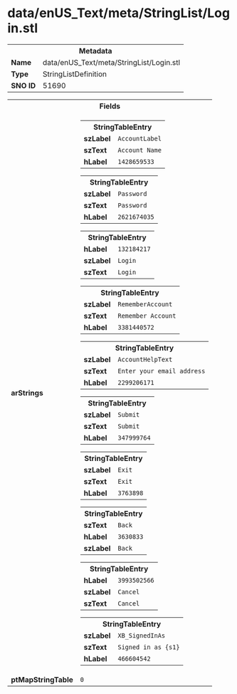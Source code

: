 <h1>data/enUS_Text/meta/StringList/Login.stl</h1><table><tr><th colspan="100%">Metadata</th></tr><tr><td><b>Name</b></td><td>data/enUS_Text/meta/StringList/Login.stl</td></tr><tr><td><b>Type</b></td><td>StringListDefinition</td></tr><tr><td><b>SNO ID</b></td><td>51690</td></tr></table>

<table><tr><th colspan="100%">Fields</th></tr><tr><td><b>arStrings</b></td><td><table><tr><th colspan="100%">StringTableEntry</th></tr><tr><td><b>szLabel</b></td><td><code>AccountLabel</code></td></tr><tr><td><b>szText</b></td><td><code>Account Name</code></td></tr><tr><td><b>hLabel</b></td><td><code>1428659533</code></td></tr></table>


<table><tr><th colspan="100%">StringTableEntry</th></tr><tr><td><b>szLabel</b></td><td><code>Password</code></td></tr><tr><td><b>szText</b></td><td><code>Password</code></td></tr><tr><td><b>hLabel</b></td><td><code>2621674035</code></td></tr></table>


<table><tr><th colspan="100%">StringTableEntry</th></tr><tr><td><b>hLabel</b></td><td><code>132184217</code></td></tr><tr><td><b>szLabel</b></td><td><code>Login</code></td></tr><tr><td><b>szText</b></td><td><code>Login</code></td></tr></table>


<table><tr><th colspan="100%">StringTableEntry</th></tr><tr><td><b>szLabel</b></td><td><code>RememberAccount</code></td></tr><tr><td><b>szText</b></td><td><code>Remember Account</code></td></tr><tr><td><b>hLabel</b></td><td><code>3381440572</code></td></tr></table>


<table><tr><th colspan="100%">StringTableEntry</th></tr><tr><td><b>szLabel</b></td><td><code>AccountHelpText</code></td></tr><tr><td><b>szText</b></td><td><code>Enter your email address</code></td></tr><tr><td><b>hLabel</b></td><td><code>2299206171</code></td></tr></table>


<table><tr><th colspan="100%">StringTableEntry</th></tr><tr><td><b>szLabel</b></td><td><code>Submit</code></td></tr><tr><td><b>szText</b></td><td><code>Submit</code></td></tr><tr><td><b>hLabel</b></td><td><code>347999764</code></td></tr></table>


<table><tr><th colspan="100%">StringTableEntry</th></tr><tr><td><b>szLabel</b></td><td><code>Exit</code></td></tr><tr><td><b>szText</b></td><td><code>Exit</code></td></tr><tr><td><b>hLabel</b></td><td><code>3763898</code></td></tr></table>


<table><tr><th colspan="100%">StringTableEntry</th></tr><tr><td><b>szText</b></td><td><code>Back</code></td></tr><tr><td><b>hLabel</b></td><td><code>3630833</code></td></tr><tr><td><b>szLabel</b></td><td><code>Back</code></td></tr></table>


<table><tr><th colspan="100%">StringTableEntry</th></tr><tr><td><b>hLabel</b></td><td><code>3993502566</code></td></tr><tr><td><b>szLabel</b></td><td><code>Cancel</code></td></tr><tr><td><b>szText</b></td><td><code>Cancel</code></td></tr></table>


<table><tr><th colspan="100%">StringTableEntry</th></tr><tr><td><b>szLabel</b></td><td><code>XB_SignedInAs</code></td></tr><tr><td><b>szText</b></td><td><code>Signed in as {s1}</code></td></tr><tr><td><b>hLabel</b></td><td><code>466604542</code></td></tr></table>


</td></tr><tr><td><b>ptMapStringTable</b></td><td><code>0</code></td></tr></table>

